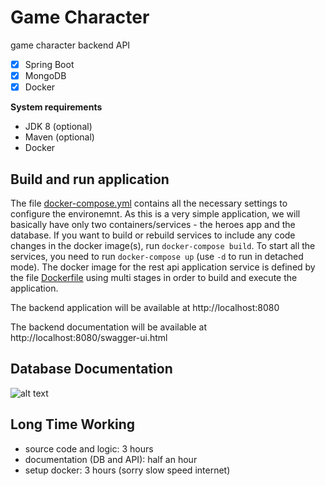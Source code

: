 # Game Character
game character backend API

- [x] Spring Boot
- [x] MongoDB 
- [x] Docker

**System requirements**
- JDK 8 (optional)
- Maven (optional)
- Docker

## Build and run application
The file [docker-compose.yml](docker-compose.yml) contains all the necessary settings to configure the environemnt. 
As this is a very simple application, we will basically have only two containers/services - the heroes app and the database. 
If you want to  build or rebuild services to include any code changes in the docker image(s), run `docker-compose build`. 
To start all the services, you need to run `docker-compose up` (use `-d` to run in detached mode). 
The docker image for the rest api application service is defined by the file [Dockerfile](Dockerfile) using multi stages in order to build and execute the application.

The backend application will be available at http://localhost:8080

The backend documentation will be available at http://localhost:8080/swagger-ui.html

## Database Documentation
![alt text](https://github.com/teguheka/heroes/blob/images/diagram_db.png?raw=true)

## Long Time Working
- source code and logic: 3 hours
- documentation (DB and API): half an hour
- setup docker: 3 hours (sorry slow speed internet)